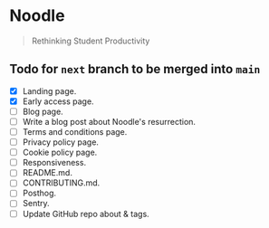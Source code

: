 # Noodle

> Rethinking Student Productivity

## Todo for `next` branch to be merged into `main`

- [x] Landing page.
- [x] Early access page.
- [ ] Blog page.
- [ ] Write a blog post about Noodle's resurrection.
- [ ] Terms and conditions page.
- [ ] Privacy policy page.
- [ ] Cookie policy page.
- [ ] Responsiveness.
- [ ] README.md.
- [ ] CONTRIBUTING.md.
- [ ] Posthog.
- [ ] Sentry.
- [ ] Update GitHub repo about & tags.
